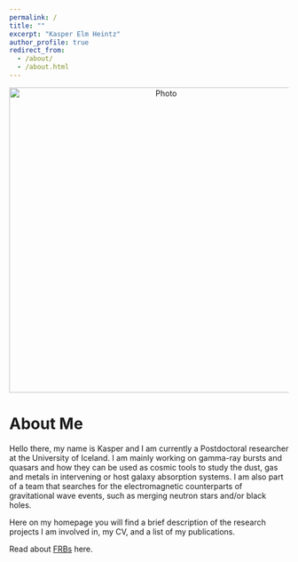 ```yaml
---
permalink: /
title: ""
excerpt: "Kasper Elm Heintz"
author_profile: true
redirect_from: 
  - /about/
  - /about.html
---
```


<p align="center">
  <img src="https://keheintz.github.io/files/FrontPic.jpg?raw=true" alt="Photo" style="width: 550px;"/>
</p>

# About Me

Hello there, my name is Kasper and I am currently a Postdoctoral researcher at the University of Iceland. I am mainly working on gamma-ray bursts and quasars and how they can be used as cosmic tools to study the dust, gas and metals in intervening or host galaxy absorption systems. I am also part of a team that searches for the electromagnetic counterparts of gravitational wave events, such as merging neutron stars and/or black holes.

Here on my homepage you will find a brief description of the research projects I am involved in, my CV, and a list of my publications.

Read about [FRBs](/_pages/frbs.md) here.
